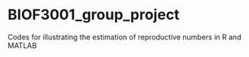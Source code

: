 # BIOF3001_group_project
Codes for illustrating the estimation of reproductive numbers in R and MATLAB
